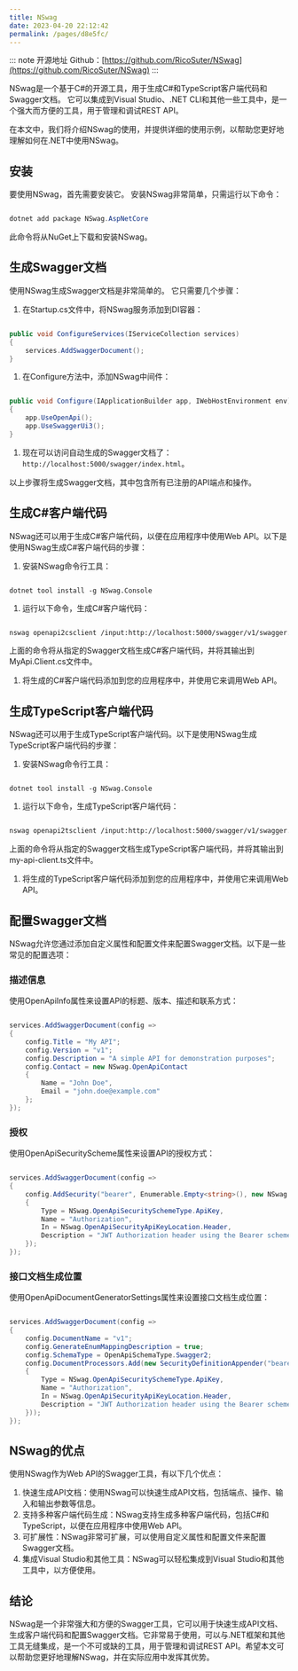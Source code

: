 ```yaml
---
title: NSwag
date: 2023-04-20 22:12:42
permalink: /pages/d8e5fc/
---
```

::: note 开源地址
Github：[https://github.com/RicoSuter/NSwag](https://github.com/RicoSuter/NSwag)
:::

NSwag是一个基于C#的开源工具，用于生成C#和TypeScript客户端代码和Swagger文档。 它可以集成到Visual Studio、.NET CLI和其他一些工具中，是一个强大而方便的工具，用于管理和调试REST API。

在本文中，我们将介绍NSwag的使用，并提供详细的使用示例，以帮助您更好地理解如何在.NET中使用NSwag。
## 安装

要使用NSwag，首先需要安装它。 安装NSwag非常简单，只需运行以下命令：

```csharp

dotnet add package NSwag.AspNetCore
```



此命令将从NuGet上下载和安装NSwag。
## 生成Swagger文档

使用NSwag生成Swagger文档是非常简单的。 它只需要几个步骤：
1. 在Startup.cs文件中，将NSwag服务添加到DI容器：

```csharp

public void ConfigureServices(IServiceCollection services)
{
    services.AddSwaggerDocument();
}
```


1. 在Configure方法中，添加NSwag中间件：

```csharp

public void Configure(IApplicationBuilder app, IWebHostEnvironment env)
{
    app.UseOpenApi();
    app.UseSwaggerUi3();
}
```

 
1. 现在可以访问自动生成的Swagger文档了：`http://localhost:5000/swagger/index.html`。

以上步骤将生成Swagger文档，其中包含所有已注册的API端点和操作。
## 生成C#客户端代码

NSwag还可以用于生成C#客户端代码，以便在应用程序中使用Web API。以下是使用NSwag生成C#客户端代码的步骤：
1. 安装NSwag命令行工具：

```arduino

dotnet tool install -g NSwag.Console
```


1. 运行以下命令，生成C#客户端代码：

```bash

nswag openapi2csclient /input:http://localhost:5000/swagger/v1/swagger.json /output:MyApi.Client.cs
```



上面的命令将从指定的Swagger文档生成C#客户端代码，并将其输出到MyApi.Client.cs文件中。
1. 将生成的C#客户端代码添加到您的应用程序中，并使用它来调用Web API。
## 生成TypeScript客户端代码

NSwag还可以用于生成TypeScript客户端代码。以下是使用NSwag生成TypeScript客户端代码的步骤：
1. 安装NSwag命令行工具：

```arduino

dotnet tool install -g NSwag.Console
```


1. 运行以下命令，生成TypeScript客户端代码：

```bash

nswag openapi2tsclient /input:http://localhost:5000/swagger/v1/swagger.json /output:my-api-client.ts
```



上面的命令将从指定的Swagger文档生成TypeScript客户端代码，并将其输出到my-api-client.ts文件中。
1. 将生成的TypeScript客户端代码添加到您的应用程序中，并使用它来调用Web API。
## 配置Swagger文档

NSwag允许您通过添加自定义属性和配置文件来配置Swagger文档。以下是一些常见的配置选项：
### 描述信息

使用OpenApiInfo属性来设置API的标题、版本、描述和联系方式：

```csharp

services.AddSwaggerDocument(config =>
{
    config.Title = "My API";
    config.Version = "v1";
    config.Description = "A simple API for demonstration purposes";
    config.Contact = new NSwag.OpenApiContact
    {
        Name = "John Doe",
        Email = "john.doe@example.com"
    };
});
```


### 授权

使用OpenApiSecurityScheme属性来设置API的授权方式：

```csharp

services.AddSwaggerDocument(config =>
{
    config.AddSecurity("bearer", Enumerable.Empty<string>(), new NSwag.OpenApiSecurityScheme
    {
        Type = NSwag.OpenApiSecuritySchemeType.ApiKey,
        Name = "Authorization",
        In = NSwag.OpenApiSecurityApiKeyLocation.Header,
        Description = "JWT Authorization header using the Bearer scheme."
    });
});
```


### 接口文档生成位置

使用OpenApiDocumentGeneratorSettings属性来设置接口文档生成位置：

```csharp

services.AddSwaggerDocument(config =>
{
    config.DocumentName = "v1";
    config.GenerateEnumMappingDescription = true;
    config.SchemaType = OpenApiSchemaType.Swagger2;
    config.DocumentProcessors.Add(new SecurityDefinitionAppender("bearer", new NSwag.OpenApiSecurityScheme
    {
        Type = NSwag.OpenApiSecuritySchemeType.ApiKey,
        Name = "Authorization",
        In = NSwag.OpenApiSecurityApiKeyLocation.Header,
        Description = "JWT Authorization header using the Bearer scheme."
    }));
});
```


## NSwag的优点

使用NSwag作为Web API的Swagger工具，有以下几个优点： 
1. 快速生成API文档：使用NSwag可以快速生成API文档，包括端点、操作、输入和输出参数等信息。 
2. 支持多种客户端代码生成：NSwag支持生成多种客户端代码，包括C#和TypeScript，以便在应用程序中使用Web API。 
3. 可扩展性：NSwag非常可扩展，可以使用自定义属性和配置文件来配置Swagger文档。 
4. 集成Visual Studio和其他工具：NSwag可以轻松集成到Visual Studio和其他工具中，以方便使用。
## 结论

NSwag是一个非常强大和方便的Swagger工具，它可以用于快速生成API文档、生成客户端代码和配置Swagger文档。它非常易于使用，可以与.NET框架和其他工具无缝集成，是一个不可或缺的工具，用于管理和调试REST API。希望本文可以帮助您更好地理解NSwag，并在实际应用中发挥其优势。
